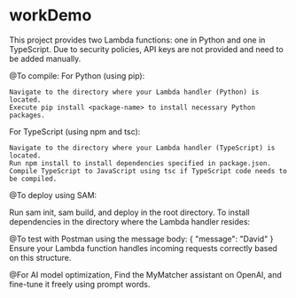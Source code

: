 # workDemo

This project provides two Lambda functions: one in Python and one in TypeScript. Due to security policies, API keys are not provided and need to be added manually.



@To compile:
For Python (using pip):

	Navigate to the directory where your Lambda handler (Python) is located.
	Execute pip install <package-name> to install necessary Python packages.

For TypeScript (using npm and tsc):

	Navigate to the directory where your Lambda handler (TypeScript) is located.
	Run npm install to install dependencies specified in package.json.
	Compile TypeScript to JavaScript using tsc if TypeScript code needs to be compiled.

@To deploy using SAM:

Run sam init, sam build, and deploy in the root directory.
To install dependencies in the directory where the Lambda handler resides:

@To test with Postman 
	using the message body:
	{
		"message": "David"
	}
	Ensure your Lambda function handles incoming requests correctly based on this structure.

@For AI model optimization,
	Find the MyMatcher assistant on OpenAI, and fine-tune it freely using prompt words.
	